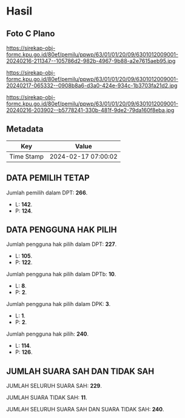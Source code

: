 # Hasil

## Foto C Plano

https://sirekap-obj-formc.kpu.go.id/80ef/pemilu/ppwp/63/01/01/20/09/6301012009001-20240216-211347--105786d2-982b-4967-9b88-a2e7615aeb95.jpg

https://sirekap-obj-formc.kpu.go.id/80ef/pemilu/ppwp/63/01/01/20/09/6301012009001-20240217-065332--0908b8a6-d3a0-424e-934c-1b3703fa21d2.jpg

https://sirekap-obj-formc.kpu.go.id/80ef/pemilu/ppwp/63/01/01/20/09/6301012009001-20240216-203902--b5778241-330b-481f-9de2-79da160f8eba.jpg


## Metadata

| Key        | Value               |
| ---------- | ------------------- |
| Time Stamp | 2024-02-17 07:00:02 |


## DATA PEMILIH TETAP

Jumlah pemilih dalam DPT: **266**.
 * L: **142**.
 * P: **124**.

## DATA PENGGUNA HAK PILIH

Jumlah pengguna hak pilih dalam DPT: **227**.
 * L: **105**.
 * P: **122**.

Jumlah pengguna hak pilih dalam DPTb: **10**.
 * L: **8**.
 * P: **2**.

Jumlah pengguna hak pilih dalam DPK: **3**.
 * L: **1**.
 * P: **2**.

Jumlah pengguna hak pilih: **240**.
 * L: **114**.
 * P: **126**.

## JUMLAH SUARA SAH DAN TIDAK SAH

JUMLAH SELURUH SUARA SAH: **229**.

JUMLAH SUARA TIDAK SAH: **11**.

JUMLAH SELURUH SUARA SAH DAN SUARA TIDAK SAH: **240**.


